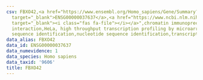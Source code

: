 ```yaml
---
csv: FBXO42,<a href="https://www.ensembl.org/Homo_sapiens/Gene/Summary?db=core;g=ENSG00000037637"
  target="_blank">ENSG00000037637</a>,<a href="https://www.ncbi.nlm.nih.gov/pubmed/17216044"
  target="_blank"><i class="fas fa-file"></i></a>",chromatin immunoprecipitation assay,direct
  interaction,HeLa, high throughput transcription profiling by microarray,nucleotide
  sequence identification,nucleotide sequence identification,transcriptional regulation,
data_alias: FBXO42
data_id: ENSG00000037637
data_numevidence: 1
data_species: Homo sapiens
data_taxid: '9606'
title: FBXO42
---
```


